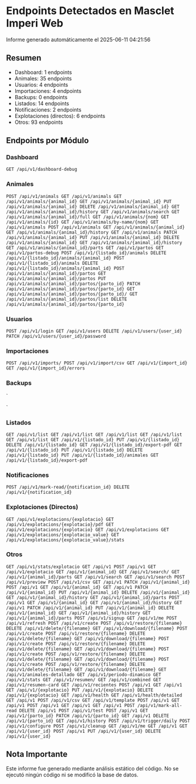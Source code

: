 # Endpoints Detectados en Masclet Imperi Web

Informe generado automáticamente el 2025-06-11 04:21:56

## Resumen

- Dashboard: 1 endpoints
- Animales: 35 endpoints
- Usuarios: 4 endpoints
- Importaciones: 4 endpoints
- Backups: 0 endpoints
- Listados: 14 endpoints
- Notificaciones: 2 endpoints
- Explotaciones (directos): 6 endpoints
- Otros: 93 endpoints

## Endpoints por Módulo

### Dashboard

`
GET /api/v1/dashboard-debug
`

### Animales

`
POST /api/v1/animals
GET /api/v1/animals
GET /api/v1/animals/{animal_id}
GET /api/v1/animals/{animal_id}
PUT /api/v1/animals/{animal_id}
DELETE /api/v1/animals/{animal_id}
GET /api/v1/animals/{animal_id}/history
GET /api/v1/animals/search
GET /api/v1/animals/{animal_id}/full
GET /api/v1/animals/{nom}
GET /api/v1/animals/{id}
GET /api/v1/animals/by-name/{nom}
GET /api/v1/animals
POST /api/v1/animals
GET /api/v1/animals/{animal_id}
GET /api/v1/animals/{animal_id}/history
GET /api/v1/animals
PATCH /api/v1/animals/{animal_id}
PUT /api/v1/animals/{animal_id}
DELETE /api/v1/animals/{animal_id}
GET /api/v1/animals/{animal_id}/history
GET /api/v1/animals/{animal_id}/parts
GET /api/v1/partos
GET /api/v1/partos-debug
POST /api/v1/{listado_id}/animals
DELETE /api/v1/{listado_id}/animals/{animal_id}
POST /api/v1/{listado_id}/animals
DELETE /api/v1/{listado_id}/animals/{animal_id}
POST /api/v1/animals/{animal_id}/partos
GET /api/v1/animals/{animal_id}/partos
PUT /api/v1/animals/{animal_id}/partos/{parto_id}
PATCH /api/v1/animals/{animal_id}/partos/{parto_id}
GET /api/v1/animals/{animal_id}/partos/{parto_id}/
GET /api/v1/animals/{animal_id}/partos/list
DELETE /api/v1/animals/{animal_id}/partos/{parto_id}
`

### Usuarios

`
POST /api/v1/login
GET /api/v1/users
DELETE /api/v1/users/{user_id}
PATCH /api/v1/users/{user_id}/password
`

### Importaciones

`
POST /api/v1/imports/
POST /api/v1/import/csv
GET /api/v1/{import_id}
GET /api/v1/{import_id}/errors
`

### Backups

`

`

### Listados

`
GET /api/v1/list
GET /api/v1/list
GET /api/v1/list
GET /api/v1/list
GET /api/v1/list
GET /api/v1/{listado_id}
PUT /api/v1/{listado_id}
DELETE /api/v1/{listado_id}
GET /api/v1/{listado_id}/export-pdf
GET /api/v1/{listado_id}
PUT /api/v1/{listado_id}
DELETE /api/v1/{listado_id}
PUT /api/v1/{listado_id}/animales
GET /api/v1/{listado_id}/export-pdf
`

### Notificaciones

`
POST /api/v1/mark-read/{notification_id}
DELETE /api/v1/{notification_id}
`

### Explotaciones (Directos)

`
GET /api/v1/explotacions/{explotacio}
GET /api/v1/explotacions/{explotacio}/pdf
GET /api/v1/explotacions/{explotacio}
GET /api/v1/explotacions
GET /api/v1/explotacions/{explotacio_value}
GET /api/v1/explotacions/{explotacio_value}/stats
`

### Otros

`
GET /api/v1/stats/explotacio
GET /api/v1
POST /api/v1
GET /api/v1/explotacio
GET /api/v1/{animal_id}
GET /api/v1/search/
GET /api/v1/{animal_id}/parts
GET /api/v1/search
GET /api/v1/search
POST /api/v1/preview
POST /api/v1/csv
GET /api/v1
PATCH /api/v1/{animal_id}
POST /api/v1
GET /api/v1/{animal_id}
GET /api/v1
PATCH /api/v1/{animal_id}
PUT /api/v1/{animal_id}
DELETE /api/v1/{animal_id}
GET /api/v1/{animal_id}/history
GET /api/v1/{animal_id}/parts
POST /api/v1
GET /api/v1/{animal_id}
GET /api/v1/{animal_id}/history
GET /api/v1
PATCH /api/v1/{animal_id}
PUT /api/v1/{animal_id}
DELETE /api/v1/{animal_id}
GET /api/v1/{animal_id}/history
GET /api/v1/{animal_id}/parts
POST /api/v1/signup
GET /api/v1/me
POST /api/v1/refresh
POST /api/v1/create
POST /api/v1/restore/{filename}
DELETE /api/v1/delete/{filename}
GET /api/v1/download/{filename}
POST /api/v1/create
POST /api/v1/restore/{filename}
DELETE /api/v1/delete/{filename}
GET /api/v1/download/{filename}
POST /api/v1/create
POST /api/v1/restore/{filename}
DELETE /api/v1/delete/{filename}
GET /api/v1/download/{filename}
POST /api/v1/create
POST /api/v1/restore/{filename}
DELETE /api/v1/delete/{filename}
GET /api/v1/download/{filename}
POST /api/v1/create
POST /api/v1/restore/{filename}
DELETE /api/v1/delete/{filename}
GET /api/v1/download/{filename}
GET /api/v1/animales-detallado
GET /api/v1/periodo-dinamico
GET /api/v1/stats
GET /api/v1/resumen/
GET /api/v1/combined
GET /api/v1/resumen-card
GET /api/v1/recientes
POST /api/v1
GET /api/v1
GET /api/v1/{explotacio}
PUT /api/v1/{explotacio}
DELETE /api/v1/{explotacio}
GET /api/v1/health
GET /api/v1/health/detailed
GET /api/v1
POST /api/v1/csv
GET /api/v1/template
POST /api/v1
GET /api/v1
POST /api/v1
GET /api/v1
GET /api/v1
POST /api/v1/mark-all-read
DELETE /api/v1
POST /api/v1/test
POST /api/v1
GET /api/v1/{parto_id}
PATCH /api/v1/{parto_id}
GET /api/v1
DELETE /api/v1/{parto_id}
GET /api/v1/history
POST /api/v1/trigger/daily
POST /api/v1/configure
POST /api/v1/cleanup
GET /api/v1/me
GET /api/v1
GET /api/v1/{user_id}
POST /api/v1
PUT /api/v1/{user_id}
DELETE /api/v1/{user_id}
`

## Nota Importante

Este informe fue generado mediante análisis estático del código. No se ejecutó ningún código ni se modificó la base de datos.
